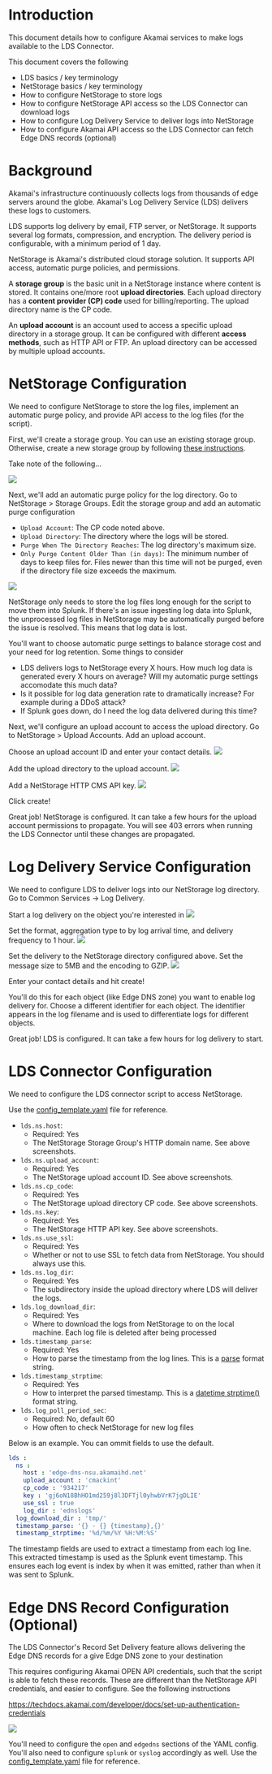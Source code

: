 # Introduction

This document details how to configure Akamai services to make logs available to the LDS Connector.

This document covers the following
- LDS basics / key terminology
- NetStorage basics / key terminology
- How to configure NetStorage to store logs
- How to configure NetStorage API access so the LDS Connector can download logs
- How to configure Log Delivery Service to deliver logs into NetStorage
- How to configure Akamai API access so the LDS Connector can fetch Edge DNS records (optional)


# Background

Akamai's infrastructure continuously collects logs from thousands of edge servers around the globe. Akamai's 
Log Delivery Service (LDS) delivers these logs to customers.

LDS supports log delivery by email, FTP server, or NetStorage. It supports several log formats, compression, and 
encryption. The delivery period is configurable, with a minimum period of 1 day. 

NetStorage is Akamai's distributed cloud storage solution. It supports API access, automatic purge policies, 
and permissions.

A **storage group** is the basic unit in a NetStorage instance where content is stored. It contains one/more root
**upload directories**. Each upload directory has a **content provider (CP) code** used for billing/reporting. The
upload directory name is the CP code.

An **upload account** is an account used to access a specific upload directory in a storage group. It can be configured
with different **access methods**, such as HTTP API or FTP. An upload directory can be accessed by multiple upload 
accounts.


# NetStorage Configuration

We need to configure NetStorage to store the log files, implement an automatic purge policy, and provide API access
to the log files (for the script). 

First, we'll create a storage group. You can use an existing storage group. Otherwise, create a new storage group 
by following [these instructions](https://techdocs.akamai.com/netstorage/docs/create-a-storage-group).

Take note of the following...

![](./images/ns_storage_group.jpg)

Next, we'll add an automatic purge policy for the log directory. Go to NetStorage > Storage Groups. Edit the storage 
group and add an automatic purge configuration
- `Upload Account`: The CP code noted above.
- `Upload Directory`: The directory where the logs will be stored.
- `Purge When The Directory Reaches`: The log directory's maximum size. 
- `Only Purge Content Older Than (in days)`: The minimum number of days to keep files for. Files newer than this 
    time will not be purged, even if the directory file size exceeds the maximum.

![](./images/ns_auto_purge.jpg)

NetStorage only needs to store the log files long enough for the script to move them into Splunk. If there's an issue 
ingesting log data into Splunk, the unprocessed log files in NetStorage may be automatically purged before the issue is 
resolved. This means that log data is lost. 

You'll want to choose automatic purge settings to balance storage cost and your need for log retention. Some things to 
consider
- LDS delivers logs to NetStorage every X hours. How much log data is generated every X hours on average? Will my
  automatic purge settings accomodate this much data?
- Is it possible for log data generation rate to dramatically increase? For example during a DDoS attack?
- If Splunk goes down, do I need the log data delivered during this time? 

Next, we'll configure an upload account to access the upload directory. Go to NetStorage > Upload Accounts. Add an
upload account. 

Choose an upload account ID and enter your contact details.
![](./images/ns_upload_1.jpg)

Add the upload directory to the upload account.
![](./images/ns_upload_2.jpg)

Add a NetStorage HTTP CMS API key.
![](./images/ns_upload_3.jpg)

Click create!

Great job! NetStorage is configured. It can take a few hours for the upload account permissions to propagate.
You will see 403 errors when running the LDS Connector until these changes are propagated.

# Log Delivery Service Configuration

We need to configure LDS to deliver logs into our NetStorage log directory. Go to 
Common Services -> Log Delivery.

Start a log delivery on the object you're interested in
![](./images/lds_start.jpg)

Set the format, aggregation type to by log arrival time, and delivery frequency to 1 hour.
![](./images/lds_1.jpg)

Set the delivery to the NetStorage directory configured above. Set the message size to 5MB and the encoding to GZIP.
![](./images/lds_2.jpg)

Enter your contact details and hit create!

You'll do this for each object (like Edge DNS zone) you want to enable log delivery for. Choose a different identifier
for each object. The identifier appears in the log filename and is used to differentiate logs for different objects.

Great job! LDS is configured. It can take a few hours for log delivery to start.

# LDS Connector Configuration

We need to configure the LDS connector script to access NetStorage.

Use the [config_template.yaml](../../config_template.yaml) file for reference.

- `lds.ns.host`:
  - Required: Yes
  - The NetStorage Storage Group's HTTP domain name. See above screenshots.
- `lds.ns.upload_account`:
  - Required: Yes
  - The NetStorage upload account ID. See above screenshots.
- `lds.ns.cp_code`:
  - Required: Yes
  - The NetStorage upload directory CP code. See above screenshots.
- `lds.ns.key`: 
  - Required: Yes
  - The NetStorage HTTP API key. See above screenshots.
- `lds.ns.use_ssl`:
  - Required: Yes
  - Whether or not to use SSL to fetch data from NetStorage. You should always use this.
- `lds.ns.log_dir`:
  - Required: Yes
  - The subdirectory inside the upload directory where LDS will deliver the logs.
- `lds.log_download_dir`:
  - Required: Yes
  - Where to download the logs from NetStorage to on the local machine. Each log file is deleted after being processed
- `lds.timestamp_parse`:
  - Required: Yes
  - How to parse the timestamp from the log lines. This is a [parse](https://pypi.org/project/parse/) format string.
- `lds.timestamp_strptime`:
  - Required: Yes
  - How to interpret the parsed timestamp. This is a [datetime strptime()](https://docs.python.org/3/library/datetime.html) format string.
- `lds.log_poll_period_sec`:
  - Required: No, default 60
  - How often to check NetStorage for new log files

Below is an example. You can ommit fields to use the default.
```yaml
lds : 
  ns : 
    host : 'edge-dns-nsu.akamaihd.net'
    upload_account : 'cmackint'
    cp_code : '934217'
    key : 'gj6oN18BhHO1md259j8l3DFTjl0yhwbVrK7jgDLIE'
    use_ssl : true 
    log_dir : 'ednslogs'
  log_download_dir : 'tmp/'
  timestamp_parse: '{} - {} {timestamp},{}'
  timestamp_strptime: '%d/%m/%Y %H:%M:%S'
```

The timestamp fields are used to extract a timestamp from each log line. This extracted timestamp is used as the Splunk
event timestamp. This ensures each log event is index by when it was emitted, rather than when it was sent to Splunk.


# Edge DNS Record Configuration (Optional)

The LDS Connector's Record Set Delivery feature allows delivering the Edge DNS records for a give Edge DNS zone to
your destination

This requires configuring Akamai OPEN API credentials, such that the script is able to fetch these records. 
These are different than the NetStorage API credentials, and easier to configure. See the following instructions

https://techdocs.akamai.com/developer/docs/set-up-authentication-credentials

![](./images/api_cred.jpg)

You'll need to configure the `open` and `edgedns` sections of the YAML config.
You'll also need to configure `splunk` or `syslog` accordingly as well.
Use the [config_template.yaml](../../config_template.yaml) file for reference.
